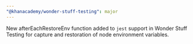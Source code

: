 ```yaml
---
"@khanacademy/wonder-stuff-testing": major
---
```


New afterEachRestoreEnv function added to `jest` support in Wonder Stuff Testing for capture and restoration of node environment variables.
